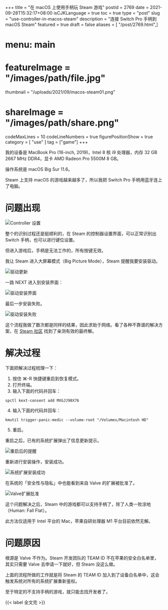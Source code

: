 +++
title = "在 macOS 上使用手柄玩 Steam 游戏"
postid = 2769
date = 2021-09-28T15:32:17+08:00
isCJKLanguage = true
toc = true
type = "post"
slug = "use-controller-in-macos-steam"
description = "连接 Switch Pro 手柄到 macOS Steam"
featured = true
draft = false
aliases = [ "/post/2769.html",]
# menu: main
# featureImage = "/images/path/file.jpg"
thumbnail = "/uploads/2021/09/macos-steam01.png"
# shareImage = "/images/path/share.png"
codeMaxLines = 10
codeLineNumbers = true
figurePositionShow = true
category = [ "use" ]
tag = ["game"]
+++

我的设备是 MacBook Pro (16-inch, 2019)，Intel 8 核 i9 处理器，内存 32 GB 2667 MHz DDR4，显卡 AMD Radeon Pro 5500M 8 GB。

操作系统是 macOS Big Sur 11.6。

Steam 上支持 macOS 的游戏越来越多了，所以我把 Switch Pro 手柄用蓝牙连上了电脑。<!--more-->

# 问题出现

![Controller 设置](/uploads/2021/09/macos-steam01.png)

整个的识别过程还是挺顺利的，在 Steam 的控制器设置界面，可以正常识别出 Switch 手柄，也可以进行键位设置。

但进入游戏后，手柄是无法工作的，所有按键无效。

我让 Steam 进入大屏幕模式（Big Picture Mode），Steam 提醒我要安装驱动。

![驱动更新](/uploads/2021/09/macos-steam02.png)

一路 NEXT 进入到安装界面：

![驱动安装界面](/uploads/2021/09/macos-steam03.png)

最后一步安装失败。

![驱动安装失败](/uploads/2021/09/macos-steam04.png)

这个流程我做了数次都是同样的结果，因此求助于网络。看了各种不靠谱的解决方案，在 [Steam 社区](https://steamcommunity.com/discussions/forum/2/3004429475624592660/) 找到了亲测有效的最终解。

# 解决过程

下面把解决过程梳理一下：

1. 按住 ⌘-R 快捷键重启到恢复模式。
2. 打开终端。
3. 输入下面的代码并回车：
```
spctl kext-consent add MXGJJ98X76
```
4. 输入下面的代码并回车：
```
kmutil trigger-panic-medic --volume-root "/Volumes/Macintosh HD"
```
5. 重启。

重启之后，已有的系统扩展弹出了信息更新提示。

![重启后的提醒](/uploads/2021/09/macos-steam05.jpg)

重新进行安装操作，安装成功。

![系统扩展安装成功](/uploads/2021/09/macos-steam06.png)

在系统的「安全性与隐私」中也能看到来自 Valve 的扩展被批准了。

![Valve扩展批准](/uploads/2021/09/macos-steam07.png)

这个问题解决之后，Steam 中的游戏都可以支持手柄了，除了人类一败涂地（Human: Fall Flat）。

此方法仅适用于 Intel 平台的 Mac，苹果自研处理器 M1 平台目前依然无解。

# 问题原因

根源是 Valve 不作为。Steam 开发团队的 TEAM ID 不在苹果的安全白名单里，其实只需要 Valve 去申请一下就好，但 Steam 没这么做。

上面的流程所做的工作就是将 Steam 的 TEAM ID 加入到了设备白名单中，这会触发系统对所有的系统扩展重新鉴权。

至于特定的不支持手柄的游戏，就只能去找开发者了。

{{< label 全文完 >}}